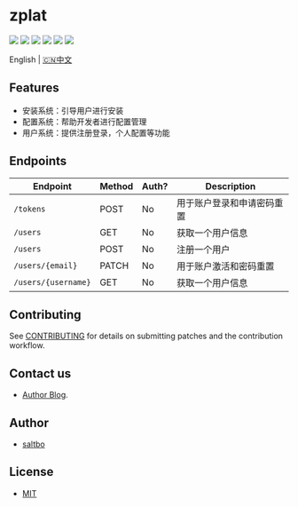 # zplat

[![](https://github.com/saltbo/zplat/workflows/build/badge.svg)](https://github.com/saltbo/zplat/actions?query=workflow%3Abuild)
[![](https://codecov.io/gh/saltbo/zplat/branch/master/graph/badge.svg)](https://codecov.io/gh/saltbo/zplat)
[![](https://wakatime.com/badge/github/saltbo/zplat.svg)](https://wakatime.com/badge/github/saltbo/zplat)
[![](https://api.codacy.com/project/badge/Grade/88817db9b3b04c0293c9d001d574a5ef)](https://app.codacy.com/manual/saltbo/zplat?utm_source=github.com&utm_medium=referral&utm_content=saltbo/zplat&utm_campaign=Badge_Grade_Dashboard)
[![](https://img.shields.io/github/v/release/saltbo/zplat.svg)](https://github.com/saltbo/zplat/releases)
[![](https://img.shields.io/github/license/saltbo/zplat.svg)](https://github.com/saltbo/zplat/blob/master/LICENSE)

English | [🇨🇳中文](https://saltbo.cn/zplat)

## Features

- 安装系统：引导用户进行安装
- 配置系统：帮助开发者进行配置管理
- 用户系统：提供注册登录，个人配置等功能

## Endpoints

<!-- markdown-swagger -->

Endpoint            | Method | Auth? | Description
 ------------------- | ------ | ----- | --------------------------
`/tokens`           | POST   | No    | 用于账户登录和申请密码重置
`/users`            | GET    | No    | 获取一个用户信息
`/users`            | POST   | No    | 注册一个用户
`/users/{email}`    | PATCH  | No    | 用于账户激活和密码重置
`/users/{username}` | GET    | No    | 获取一个用户信息

<!-- /markdown-swagger -->

## Contributing

See [CONTRIBUTING](CONTRIBUTING.md) for details on submitting patches and the contribution workflow.

## Contact us

- [Author Blog](https://saltbo.cn).

## Author

- [saltbo](https://github.com/saltbo)

## License

- [MIT](https://github.com/saltbo/zplat/blob/master/LICENSE)